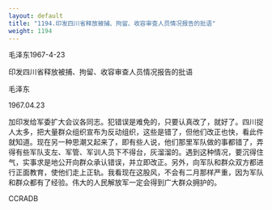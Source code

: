 ```yaml
---
layout: default
title: "1194.印发四川省释放被捕、拘留、收容审查人员情况报告的批语"
weight: 1194
---
```


毛泽东1967-4-23

印发四川省释放被捕、拘留、收容审查人员情况报告的批语

毛泽东

1967.04.23

加印发给军委扩大会议各同志。犯错误是难免的，只要认真改了，就好了。四川捉人太多，把大量群众组织宣布为反动组织，这些是错了，但他们改正也快，看此件就知道。现在另一种思潮又起来了，即有些人说，他们那里军队做的事都错了，弄得有些军队支左、军管、军训人员下不得台，灰溜溜的。遇到这种情况，要沉得住气，实事求是地公开向群众承认错误，并立即改正。另外，向军队和群众双方都进行正面教育，使他们走上正轨。我看现在这股风，不会有二月那样严重，因为军队和群众都有了经验。伟大的人民解放军一定会得到广大群众拥护的。

CCRADB

